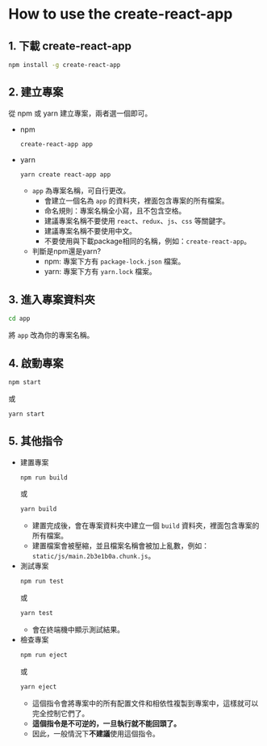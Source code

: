 # How to use the create-react-app
## 1. 下載 create-react-app
```bash
npm install -g create-react-app
```

## 2. 建立專案
從 npm 或 yarn 建立專案，兩者選一個即可。
- npm
    ```bash
    create-react-app app
    ```
- yarn
    ```bash
    yarn create react-app app
    ```
  - `app` 為專案名稱，可自行更改。
    - 會建立一個名為 `app` 的資料夾，裡面包含專案的所有檔案。
    - 命名規則：專案名稱全小寫，且不包含空格。
    - 建議專案名稱不要使用 `react`、`redux`、`js`、`css` 等關鍵字。
    - 建議專案名稱不要使用中文。
    - 不要使用與下載package相同的名稱，例如：`create-react-app`。
  - 判斷是npm還是yarn?
    - npm: 專案下方有 `package-lock.json` 檔案。
    - yarn: 專案下方有 `yarn.lock` 檔案。

## 3. 進入專案資料夾
```bash
cd app
```
將 `app` 改為你的專案名稱。

## 4. 啟動專案
```bash
npm start
```
或
```bash
yarn start
```

## 5. 其他指令
- 建置專案
    ```bash
    npm run build
    ```
    或
    ```bash
    yarn build
    ```
  - 建置完成後，會在專案資料夾中建立一個 `build` 資料夾，裡面包含專案的所有檔案。
  - 建置檔案會被壓縮，並且檔案名稱會被加上亂數，例如：`static/js/main.2b3e1b0a.chunk.js`。
- 測試專案
    ```bash
    npm run test
    ```
    或
    ```bash
    yarn test
    ```
  - 會在終端機中顯示測試結果。
- 檢查專案
    ```bash
    npm run eject
    ```
    或
    ```bash
    yarn eject
    ```
    - 這個指令會將專案中的所有配置文件和相依性複製到專案中，這樣就可以完全控制它們了。
    - **這個指令是不可逆的，一旦執行就不能回頭了。**
    - 因此，一般情況下**不建議**使用這個指令。